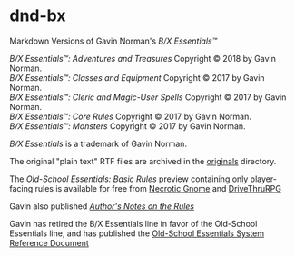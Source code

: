# dnd-bx

Markdown Versions of Gavin Norman's _B/X Essentials&trade;_

_B/X Essentials&trade;: Adventures and Treasures_ Copyright &copy; 2018 by Gavin Norman.  
_B/X Essentials&trade;: Classes and Equipment_ Copyright &copy; 2017 by Gavin Norman.  
_B/X Essentials&trade;: Cleric and Magic-User Spells_ Copyright &copy; 2017 by Gavin Norman.  
_B/X Essentials&trade;: Core Rules_ Copyright &copy; 2017 by Gavin Norman.  
_B/X Essentials&trade;: Monsters_ Copyright &copy; 2017 by Gavin Norman.

_B/X Essentials_ is a trademark of Gavin Norman.  

The original "plain text" RTF files are archived in the [originals](originals) directory.

The _Old-School Essentials: Basic Rules_ preview containing only player-facing rules is available for free from [Necrotic Gnome](https://necroticgnome.com/collections/free-downloads/products/old-school-essentials-basic-rules) and [DriveThruRPG](https://www.drivethrurpg.com/product/272802/OldSchool-Essentials-Basic-Rules)

Gavin also published [_Author's Notes on the Rules_](https://necroticgnome.com/products/old-school-essentials-authors-notes-on-the-rules)

Gavin has retired the B/X Essentials line in favor of the Old-School Essentials line, and has published the [Old-School Essentials System Reference Document](https://oldschoolessentials.necroticgnome.com/srd)

